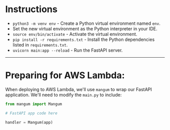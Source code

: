 
# Instructions

- `python3 -m venv env` - Create a Python virtual environment named `env`.
- Set the new virtual environment as the Python interpreter in your IDE.
- `source env/bin/activate` - Activate the virtual environment.
- `pip install -r requirements.txt` - Install the Python dependencies listed in `requirements.txt`.
- `uvicorn main:app --reload` - Run the FastAPI server.

---

# Preparing for AWS Lambda:
When deploying to AWS Lambda, we'll use `mangum` to wrap our FastAPI application. We'll need to modify the `main.py` to include:

```python
from mangum import Mangum

# FastAPI app code here

handler = Mangum(app)
```